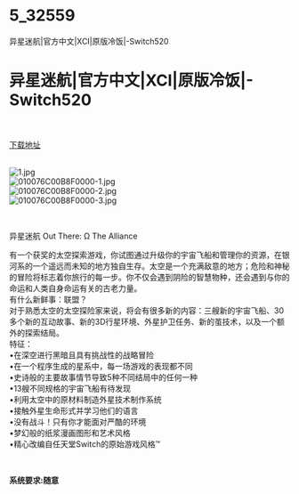 # 5_32559
异星迷航|官方中文|XCI|原版冷饭|-Switch520
# 异星迷航|官方中文|XCI|原版冷饭|-Switch520
 <br/></br>
[下载地址](https://www.switch520.cc/article/32559 "下载地址")
<br/></br>

<p><img title="1.jpg" src="https://www.switch520.cc/muke_img/2022_06_08_e506fbb52fc25.jpg" alt="1.jpg"><br>
<img title="010076C00B8F0000-1.jpg" src="https://www.switch520.cc/muke_img/2022_06_08_ea8d43c3dc38d.jpg" alt="010076C00B8F0000-1.jpg"><br>
<img title="010076C00B8F0000-2.jpg" src="https://www.switch520.cc/muke_img/2022_06_08_3ec2cf35398a8.jpg" alt="010076C00B8F0000-2.jpg"><br>
<img title="010076C00B8F0000-3.jpg" src="https://www.switch520.cc/muke_img/2022_06_08_13f4805b4f7e6.jpg" alt="010076C00B8F0000-3.jpg"></p>
<p>&nbsp;</p>
<p>异星迷航 Out There: Ω The Alliance</p>
<p>有一个获奖的太空探索游戏，你试图通过升级你的宇宙飞船和管理你的资源，在银河系的一个遥远而未知的地方独自生存。太空是一个充满敌意的地方；危险和神秘的冒险将标志着你旅行的每一步。你不仅会遇到阴险的智慧物种，还会遇到与你的命运和人类自身命运有关的古老力量。<br>
有什么新鲜事：联盟？<br>
对于熟悉太空的太空探险家来说，将会有很多新的内容：三艘新的宇宙飞船、30多个新的互动故事、新的3D行星环境、外星护卫任务、新的茧技术，以及一个额外的探索结局。<br>
特征：<br>
•在深空进行黑暗且具有挑战性的战略冒险<br>
•在一个程序生成的星系中，每一场游戏的表现都不同<br>
•史诗般的主要故事情节导致5种不同结局中的任何一种<br>
•13艘不同规格的宇宙飞船有待发现<br>
•利用太空中的原材料制造外星技术制作系统<br>
•接触外星生命形式并学习他们的语言<br>
•没有战斗！只有你才能面对严酷的环境<br>
•梦幻般的纸浆漫画图形和艺术风格<br>
•精心改编自任天堂Switch的原始游戏风格™</p>
<p>&nbsp;</p>
<p><strong>系统要求:随意</strong></p>



<p>&nbsp;</p>
